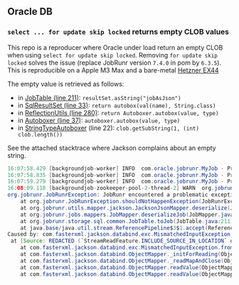 ## Oracle DB
### `select ... for update skip locked` returns empty CLOB values

This repo is a reproducer where Oracle under load return an empty CLOB when using `select for update skip locked`. Removing `for update skip locked` solves the issue (replace JobRunr version `7.4.0` in pom by `6.3.5`).
This is reproducible on a Apple M3 Max and a bare-metal [Hetzner EX44](https://www.hetzner.com/dedicated-rootserver/ex44) 

The empty value is retrieved as follows:
- in [JobTable (line 211)](https://github.com/jobrunr/jobrunr/blob/master/core/src/main/java/org/jobrunr/storage/sql/common/JobTable.java#L211): `resultSet.asString("jobAsJson")`
- in [SqlResultSet (line 33)](https://github.com/jobrunr/jobrunr/blob/master/core/src/main/java/org/jobrunr/storage/sql/common/db/SqlResultSet.java#L33): `return autobox(val(name), String.class)`
- in [ReflectionUtils (line 280)](https://github.com/jobrunr/jobrunr/blob/master/core/src/main/java/org/jobrunr/utils/reflection/ReflectionUtils.java#L280): `return Autoboxer.autobox(value, type)`
- in [Autoboxer (line 37)](https://github.com/jobrunr/jobrunr/blob/master/core/src/main/java/org/jobrunr/utils/reflection/autobox/Autoboxer.java#L37): `autoboxer.autobox(value, type)`
- in [StringTypeAutoboxer](https://github.com/jobrunr/jobrunr/blob/master/core/src/main/java/org/jobrunr/utils/reflection/autobox/StringTypeAutoboxer.java) (line 22): `clob.getSubString(1, (int) clob.length())`

See the attached stacktrace where Jackson complains about an empty string.

```java
16:07:58.429 [backgroundjob-worker] INFO  com.oracle.jobrunr.MyJob - Progress: 47% completed (47001 of 100000 jobs).
16:07:58.835 [backgroundjob-worker] INFO  com.oracle.jobrunr.MyJob - Progress: 48% completed (47999 of 100000 jobs).
16:07:59.279 [backgroundjob-worker] INFO  com.oracle.jobrunr.MyJob - Progress: 49% completed (48999 of 100000 jobs).
16:08:09.118 [backgroundjob-zookeeper-pool-2-thread-2] WARN  org.jobrunr.server.JobSteward - JobRunr encountered a problematic exception. Please create a bug report (if possible, provide the code to reproduce this and the stacktrace) - Processing will continue.
org.jobrunr.JobRunrException: JobRunr encountered a problematic exception. Please create a bug report (if possible, provide the code to reproduce this and the stacktrace)
	at org.jobrunr.JobRunrException.shouldNotHappenException(JobRunrException.java:43)
	at org.jobrunr.utils.mapper.jackson.JacksonJsonMapper.deserialize(JacksonJsonMapper.java:87)
	at org.jobrunr.jobs.mappers.JobMapper.deserializeJob(JobMapper.java:20)
	at org.jobrunr.storage.sql.common.JobTable.toJob(JobTable.java:211)
	at java.base/java.util.stream.ReferencePipeline$3$1.accept(ReferencePipeline.java:197)
Caused by: com.fasterxml.jackson.databind.exc.MismatchedInputException: No content to map due to end-of-input
 at [Source: REDACTED (`StreamReadFeature.INCLUDE_SOURCE_IN_LOCATION` disabled); line: 1]
	at com.fasterxml.jackson.databind.exc.MismatchedInputException.from(MismatchedInputException.java:59)
	at com.fasterxml.jackson.databind.ObjectMapper._initForReading(ObjectMapper.java:5008)
	at com.fasterxml.jackson.databind.ObjectMapper._readMapAndClose(ObjectMapper.java:4910)
	at com.fasterxml.jackson.databind.ObjectMapper.readValue(ObjectMapper.java:3860)
	at com.fasterxml.jackson.databind.ObjectMapper.readValue(ObjectMapper.java:3828)
```